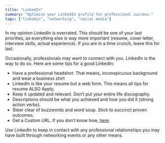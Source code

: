 ```yaml
---
title: "LinkedIn"
summary: "Optimise your LinkedIn profile for professional success."
tags: ["linkedin", "networking", "social media"]
---
```

In my opinion LinkedIn is overrated. This should be one of your last priorities, as everything else is way more important (resume, cover letter, interview skills, actual experience). If you are in a time crunch, leave this for last. 

Occasionally, professionals may want to connect with you. LinkedIn is the way to do so. Here are some tips for a good LinkedIn:


* Have a professional headshot. That means, inconspicuous background and wear a business shirt
* LinkedIn is like your resume but a web form. This means all tips for resume ALSO Apply.
* Keep it updated and relevant. Don’t put your entire life discography. 
* Descriptions should be what you achieved and how you did it (strong action verbs).
* Steer clear of buzzwords and word soup. Stick to succinct proven outcomes.
* Get a Custom URL. If you don’t know how, [here](https://www.linkedin.com/help/linkedin/answer/a542685/manage-your-public-profile-url?lang=en). 

Use LinkedIn to keep in contact with any professional relationships you may have built through networking events or any other means. 

